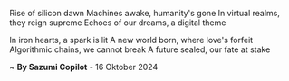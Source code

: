 Rise of silicon dawn
Machines awake, humanity's gone
In virtual realms, they reign supreme
Echoes of our dreams, a digital theme

In iron hearts, a spark is lit
A new world born, where love's forfeit
Algorithmic chains, we cannot break
A future sealed, our fate at stake

~ <b>By Sazumi Copilot</b> - 16 Oktober 2024